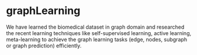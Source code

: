 # graphLearning

We have learned the biomedical dataset in graph domain and researched the recent learning techniques like self-supervised learning, active learning, meta-learning to achieve the graph learning tasks (edge, nodes, subgraph or graph prediction) efficiently.

